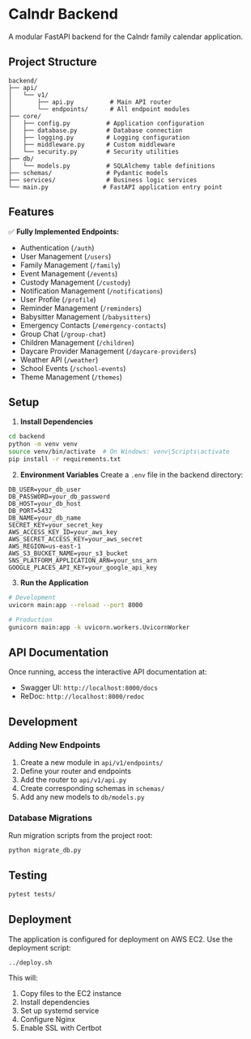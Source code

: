 # Calndr Backend

A modular FastAPI backend for the Calndr family calendar application.

## Project Structure

```
backend/
├── api/
│   └── v1/
│       ├── api.py          # Main API router
│       └── endpoints/      # All endpoint modules
├── core/
│   ├── config.py          # Application configuration
│   ├── database.py        # Database connection
│   ├── logging.py         # Logging configuration
│   ├── middleware.py      # Custom middleware
│   └── security.py        # Security utilities
├── db/
│   └── models.py          # SQLAlchemy table definitions
├── schemas/               # Pydantic models
├── services/              # Business logic services
└── main.py               # FastAPI application entry point
```

## Features

✅ **Fully Implemented Endpoints:**
- Authentication (`/auth`)
- User Management (`/users`)
- Family Management (`/family`)
- Event Management (`/events`)
- Custody Management (`/custody`)
- Notification Management (`/notifications`)
- User Profile (`/profile`)
- Reminder Management (`/reminders`)
- Babysitter Management (`/babysitters`)
- Emergency Contacts (`/emergency-contacts`)
- Group Chat (`/group-chat`)
- Children Management (`/children`)
- Daycare Provider Management (`/daycare-providers`)
- Weather API (`/weather`)
- School Events (`/school-events`)
- Theme Management (`/themes`)

## Setup

1. **Install Dependencies**
```bash
cd backend
python -m venv venv
source venv/bin/activate  # On Windows: venv\Scripts\activate
pip install -r requirements.txt
```

2. **Environment Variables**
Create a `.env` file in the backend directory:
```env
DB_USER=your_db_user
DB_PASSWORD=your_db_password
DB_HOST=your_db_host
DB_PORT=5432
DB_NAME=your_db_name
SECRET_KEY=your_secret_key
AWS_ACCESS_KEY_ID=your_aws_key
AWS_SECRET_ACCESS_KEY=your_aws_secret
AWS_REGION=us-east-1
AWS_S3_BUCKET_NAME=your_s3_bucket
SNS_PLATFORM_APPLICATION_ARN=your_sns_arn
GOOGLE_PLACES_API_KEY=your_google_api_key
```

3. **Run the Application**
```bash
# Development
uvicorn main:app --reload --port 8000

# Production
gunicorn main:app -k uvicorn.workers.UvicornWorker
```

## API Documentation

Once running, access the interactive API documentation at:
- Swagger UI: `http://localhost:8000/docs`
- ReDoc: `http://localhost:8000/redoc`

## Development

### Adding New Endpoints

1. Create a new module in `api/v1/endpoints/`
2. Define your router and endpoints
3. Add the router to `api/v1/api.py`
4. Create corresponding schemas in `schemas/`
5. Add any new models to `db/models.py`

### Database Migrations

Run migration scripts from the project root:
```bash
python migrate_db.py
```

## Testing

```bash
pytest tests/
```

## Deployment

The application is configured for deployment on AWS EC2. Use the deployment script:
```bash
../deploy.sh
```

This will:
1. Copy files to the EC2 instance
2. Install dependencies
3. Set up systemd service
4. Configure Nginx
5. Enable SSL with Certbot
